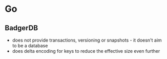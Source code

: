 # Go
## BadgerDB
* does not provide transactions, versioning or snapshots - it doesn't aim to be a database
* does delta encoding for keys to reduce the effective size even further